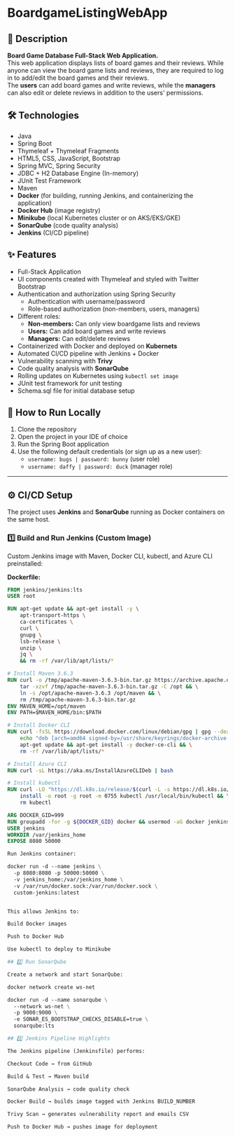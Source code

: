 # BoardgameListingWebApp

## 📖 Description

**Board Game Database Full-Stack Web Application.**  
This web application displays lists of board games and their reviews. While anyone can view the board game lists and reviews, they are required to log in to add/edit the board games and their reviews.  
The **users** can add board games and write reviews, while the **managers** can also edit or delete reviews in addition to the users' permissions.  

## 🛠 Technologies

- Java
- Spring Boot
- Thymeleaf + Thymeleaf Fragments
- HTML5, CSS, JavaScript, Bootstrap
- Spring MVC, Spring Security
- JDBC + H2 Database Engine (In-memory)
- JUnit Test Framework
- Maven
- **Docker** (for building, running Jenkins, and containerizing the application)
- **Docker Hub** (image registry)
- **Minikube** (local Kubernetes cluster or on AKS/EKS/GKE)
- **SonarQube** (code quality analysis)
- **Jenkins** (CI/CD pipeline)

## ✨ Features

- Full-Stack Application
- UI components created with Thymeleaf and styled with Twitter Bootstrap
- Authentication and authorization using Spring Security
  - Authentication with username/password
  - Role-based authorization (non-members, users, managers)
- Different roles:
  - **Non-members:** Can only view boardgame lists and reviews
  - **Users:** Can add board games and write reviews
  - **Managers:** Can edit/delete reviews
- Containerized with Docker and deployed on **Kubernets**
- Automated CI/CD pipeline with Jenkins + Docker
- Vulnerability scanning with **Trivy**
- Code quality analysis with **SonarQube**
- Rolling updates on Kubernetes using `kubectl set image`
- JUnit test framework for unit testing
- Schema.sql file for initial database setup

## 🚀 How to Run Locally

1. Clone the repository  
2. Open the project in your IDE of choice  
3. Run the Spring Boot application  
4. Use the following default credentials (or sign up as a new user):  
   - `username: bugs | password: bunny` (user role)  
   - `username: daffy | password: duck` (manager role)

---

## ⚙️ CI/CD Setup

The project uses **Jenkins** and **SonarQube** running as Docker containers on the same host.

### 1️⃣ Build and Run Jenkins (Custom Image)

Custom Jenkins image with Maven, Docker CLI, kubectl, and Azure CLI preinstalled:

**Dockerfile:**
```dockerfile
FROM jenkins/jenkins:lts
USER root

RUN apt-get update && apt-get install -y \
    apt-transport-https \
    ca-certificates \
    curl \
    gnupg \
    lsb-release \
    unzip \
    jq \
    && rm -rf /var/lib/apt/lists/*

# Install Maven 3.6.3
RUN curl -o /tmp/apache-maven-3.6.3-bin.tar.gz https://archive.apache.org/dist/maven/maven-3/3.6.3/binaries/apache-maven-3.6.3-bin.tar.gz && \
    tar -xzvf /tmp/apache-maven-3.6.3-bin.tar.gz -C /opt && \
    ln -s /opt/apache-maven-3.6.3 /opt/maven && \
    rm /tmp/apache-maven-3.6.3-bin.tar.gz
ENV MAVEN_HOME=/opt/maven
ENV PATH=$MAVEN_HOME/bin:$PATH

# Install Docker CLI
RUN curl -fsSL https://download.docker.com/linux/debian/gpg | gpg --dearmor -o /usr/share/keyrings/docker-archive-keyring.gpg && \
    echo "deb [arch=amd64 signed-by=/usr/share/keyrings/docker-archive-keyring.gpg] https://download.docker.com/linux/debian $(lsb_release -cs) stable" > /etc/apt/sources.list.d/docker.list && \
    apt-get update && apt-get install -y docker-ce-cli && \
    rm -rf /var/lib/apt/lists/*

# Install Azure CLI
RUN curl -sL https://aka.ms/InstallAzureCLIDeb | bash

# Install kubectl
RUN curl -LO "https://dl.k8s.io/release/$(curl -L -s https://dl.k8s.io/release/stable.txt)/bin/linux/amd64/kubectl" && \
    install -o root -g root -m 0755 kubectl /usr/local/bin/kubectl && \
    rm kubectl

ARG DOCKER_GID=999
RUN groupadd -for -g ${DOCKER_GID} docker && usermod -aG docker jenkins
USER jenkins
WORKDIR /var/jenkins_home
EXPOSE 8080 50000

Run Jenkins container:

docker run -d --name jenkins \
  -p 8080:8080 -p 50000:50000 \
  -v jenkins_home:/var/jenkins_home \
  -v /var/run/docker.sock:/var/run/docker.sock \
  custom-jenkins:latest


This allows Jenkins to:

Build Docker images

Push to Docker Hub

Use kubectl to deploy to Minikube

## 2️⃣ Run SonarQube

Create a network and start SonarQube:

docker network create ws-net

docker run -d --name sonarqube \
  --network ws-net \
  -p 9000:9000 \
  -e SONAR_ES_BOOTSTRAP_CHECKS_DISABLE=true \
  sonarqube:lts

## 3️⃣ Jenkins Pipeline Highlights

The Jenkins pipeline (Jenkinsfile) performs:

Checkout Code → from GitHub

Build & Test → Maven build

SonarQube Analysis → code quality check

Docker Build → builds image tagged with Jenkins BUILD_NUMBER

Trivy Scan → generates vulnerability report and emails CSV

Push to Docker Hub → pushes image for deployment
